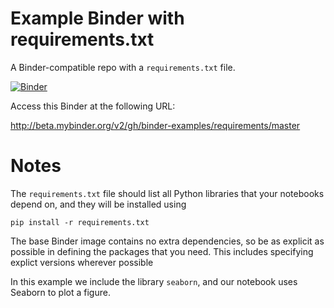 # Example Binder with requirements.txt

A Binder-compatible repo with a `requirements.txt` file.

[![Binder](http://mybinder.org/badge.svg)](http://beta.mybinder.org/v2/gh/binder-examples/requirements/master)

Access this Binder at the following URL:

http://beta.mybinder.org/v2/gh/binder-examples/requirements/master

# Notes
The `requirements.txt` file should list all Python libraries that your notebooks
depend on, and they will be installed using

```
pip install -r requirements.txt
```

The base Binder image contains no extra dependencies, so be as
explicit as possible in defining the packages that you need. This includes
specifying explict versions wherever possible

In this example we include the library `seaborn`, and our notebook uses Seaborn
to plot a figure.
